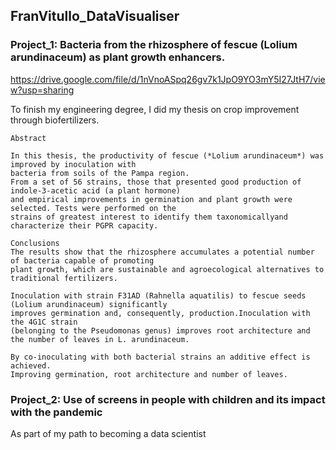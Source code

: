 ## FranVitullo_DataVisualiser

### Project_1: Bacteria from the rhizosphere of fescue (Lolium arundinaceum) as plant growth enhancers.
https://drive.google.com/file/d/1nVnoASpq26gv7k1JpO9YO3mY5I27JtH7/view?usp=sharing

To finish my engineering degree, I did my thesis on crop improvement through biofertilizers.

```
Abstract

In this thesis, the productivity of fescue (*Lolium arundinaceum*) was improved by inoculation with
bacteria from soils of the Pampa region.
From a set of 56 strains, those that presented good production of indole-3-acetic acid (a plant hormone) 
and empirical improvements in germination and plant growth were selected. Tests were performed on the
strains of greatest interest to identify them taxonomicallyand characterize their PGPR capacity.

Conclusions
The results show that the rhizosphere accumulates a potential number of bacteria capable of promoting 
plant growth, which are sustainable and agroecological alternatives to traditional fertilizers.

Inoculation with strain F31AD (Rahnella aquatilis) to fescue seeds (Lolium arundinaceum) significantly
improves germination and, consequently, production.Inoculation with the 4G1C strain
(belonging to the Pseudomonas genus) improves root architecture and the number of leaves in L. arundinaceum.

By co-inoculating with both bacterial strains an additive effect is achieved. 
Improving germination, root architecture and number of leaves.

```

### Project_2: Use of screens in people with children and its impact with the pandemic

As part of my path to becoming a data scientist 


